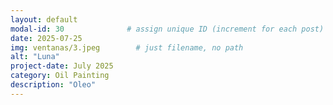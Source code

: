 ```yaml
---
layout: default
modal-id: 30              # assign unique ID (increment for each post)
date: 2025-07-25
img: ventanas/3.jpeg        # just filename, no path
alt: "Luna"
project-date: July 2025
category: Oil Painting
description: "Oleo"
---
```

